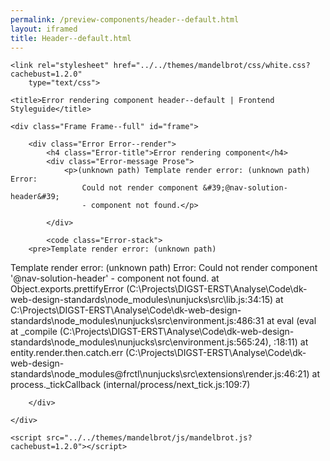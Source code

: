 ```yaml
--- 
permalink: /preview-components/header--default.html
layout: iframed 
title: Header--default.html
---
```

<!DOCTYPE html>
<html lang="en-US" dir="ltr" class="no-js">

<head>
    <meta charset="UTF-8">
    <meta name="viewport" content="width=device-width, initial-scale=1">
    <script>
        window.frctl = {
            env: 'static'
        };
    </script>
    <script>
        var cl = document.querySelector('html').classList;
        cl.remove('no-js');
        cl.add('has-js');
    </script>
    <link rel="shortcut icon" href="../../themes/mandelbrot/favicon.ico" type="image/ico">

    <link rel="stylesheet" href="../../themes/mandelbrot/css/white.css?cachebust=1.2.0"
        type="text/css">

    <title>Error rendering component header--default | Frontend Styleguide</title>

</head>

<body>

    <div class="Frame Frame--full" id="frame">

        <div class="Error Error--render">
            <h4 class="Error-title">Error rendering component</h4>
            <div class="Error-message Prose">
                <p>(unknown path) Template render error: (unknown path) Error:
                    Could not render component &#39;@nav-solution-header&#39;
                    - component not found.</p>

            </div>

            <code class="Error-stack">
        <pre>Template render error: (unknown path)
  Template render error: (unknown path)
  Error: Could not render component '@nav-solution-header' - component not found.
    at Object.exports.prettifyError (C:\Projects\DIGST-ERST\Analyse\Code\dk-web-design-standards\node_modules\nunjucks\src\lib.js:34:15)
    at C:\Projects\DIGST-ERST\Analyse\Code\dk-web-design-standards\node_modules\nunjucks\src\environment.js:486:31
    at eval (eval at _compile (C:\Projects\DIGST-ERST\Analyse\Code\dk-web-design-standards\node_modules\nunjucks\src\environment.js:565:24), <anonymous>:18:11)
    at entity.render.then.catch.err (C:\Projects\DIGST-ERST\Analyse\Code\dk-web-design-standards\node_modules\@frctl\nunjucks\src\extensions\render.js:46:21)
    at process._tickCallback (internal/process/next_tick.js:109:7)</pre>
    </code>

        </div>

    </div>

    <script src="../../themes/mandelbrot/js/mandelbrot.js?cachebust=1.2.0"></script>

</body>

</html>